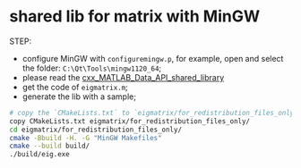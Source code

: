 # shared lib for matrix with MinGW

STEP:
- configure MinGW with `configuremingw.p`, for example, open and select the folder: `C:\Qt\Tools\mingw1120_64`;
- please read the [cxx_MATLAB_Data_API_shared_library](https://ww2.mathworks.cn/help/compiler_sdk/cxx_MATLAB_Data_API_shared_library.html)
- get the code of `eigmatrix.m`;
- generate the lib with a sample;

```bash
# copy the `CMakeLists.txt` to `eigmatrix/for_redistribution_files_only`
copy CMakeLists.txt eigmatrix/for_redistribution_files_only/
cd eigmatrix/for_redistribution_files_only/
cmake -Bbuild -H. -G "MinGW Makefiles"
cmake --build build/
./build/eig.exe
```
